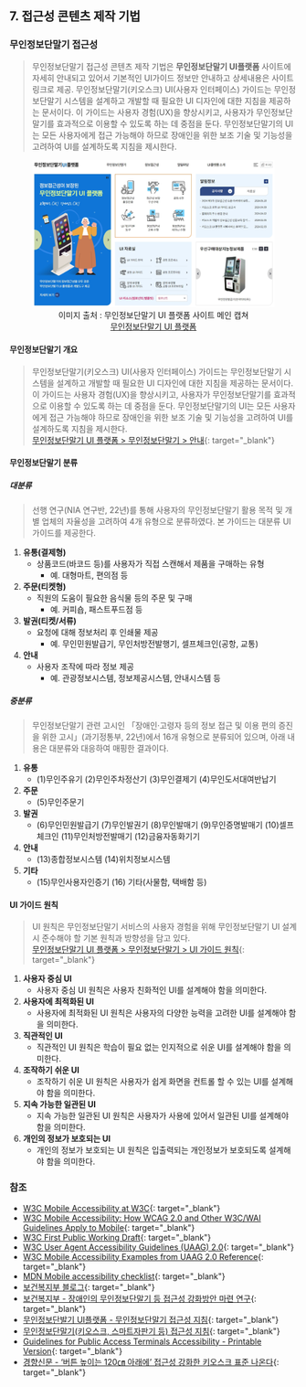 ## 7. 접근성 콘텐츠 제작 기법

### 무인정보단말기 접근성
> 무인정보단말기 접근성 콘텐츠 제작 기법은 **무인정보단말기 UI플랫폼** 사이트에 자세히 안내되고 있어서 기본적인 UI가이드 정보만 안내하고 상세내용은 사이트 링크로 제공. 
무인정보단말기(키오스크) UI(사용자 인터페이스) 가이드는 무인정보단말기 시스템을 설계하고 개발할 때 필요한 UI 디자인에 대한 지침을 제공하는 문서이다. 이 가이드는 사용자 경험(UX)을 향상시키고, 사용자가 무인정보단말기를 효과적으로 이용할 수 있도록 하는 데 중점을 둔다. 무인정보단말기의 UI는 모든 사용자에게 접근 가능해야 하므로 장애인을 위한 보조 기술 및 기능성을 고려하여 UI를 설계하도록 지침을 제시한다.

<figure aria-hidden="true" style="text-align:center">
   <img src="./../images/kiosk/kioskui.or.kr.jpg" alt="무인정보단말기 UI 플랫폼 사이트 메인">
   <figcaption>
      이미지 출처 : 무인정보단말기 UI 플랫폼 사이트 메인 캡쳐<br>
      <a href="https://www.kioskui.or.kr/index.do" target="_blank" title="새 창 열림">무인정보단말기 UI 플랫폼</a>   
   </figcaption>
</figure>

#### 무인정보단말기 개요
> 무인정보단말기(키오스크) UI(사용자 인터페이스) 가이드는 무인정보단말기 시스템을 설계하고 개발할 때 필요한 UI 디자인에 대한 지침을 제공하는 문서이다. 이 가이드는 사용자 경험(UX)을 향상시키고, 사용자가 무인정보단말기를 효과적으로 이용할 수 있도록 하는 데 중점을 둔다. 무인정보단말기의 UI는 모든 사용자에게 접근 가능해야 하므로 장애인을 위한 보조 기술 및 기능성을 고려하여 UI를 설계하도록 지침을 제시한다.   
[무인정보단말기 UI 플랫폼 > 무인정보단말기 > 안내](https://www.kioskui.or.kr/index.do?menu_id=00001026&servletPath=%2Findex.do){: target="_blank"}

#### 무인정보단말기 분류
#####  대분류
> 선행 연구(NIA 연구반, 22년)를 통해 사용자의 무인정보단말기 활용 목적 및 개별 업체의 자율성을 고려하여 4개 유형으로 분류하였다. 본 가이드는 대분류 UI 가이드를 제공한다.

1. **유통(결제형)**   
   - 상품코드(바코드 등)를 사용자가 직접 스캔해서 제품을 구매하는 유형   
     * 예. 대형마트, 편의점 등   
2. **주문(티켓형)**   
   - 직원의 도움이 필요한 음식물 등의 주문 및 구매   
     * 예. 커피숍, 패스트푸드점 등   
3. **발권(티켓/서류)**   
   - 요청에 대해 정보처리 후 인쇄물 제공   
     * 예. 무인민원발급기, 무인처방전발행기, 셀프체크인(공항, 교통)   
4. **안내**   
   - 사용자 조작에 따라 정보 제공   
     * 예. 관광정보시스템, 정보제공시스템, 안내시스템 등   

#####  중분류
> 무인정보단말기 관련 고시인 「장애인·고령자 등의 정보 접근 및 이용 편의 증진을 위한 고시」(과기정통부, 22년)에서 16개 유형으로 분류되어 있으며, 아래 내용은 대분류와 대응하여 매핑한 결과이다.   

1. **유통**   
   - (1)무인주유기 (2)무인주차정산기 (3)무인결제기 (4)무인도서대여반납기      
2. **주문**   
   - (5)무인주문기   
3. **발권**   
   - (6)무인민원발급기 (7)무인발권기 (8)무인발매기 (9)무인증명발매기 (10)셀프체크인 (11)무인처방전발매기 (12)금융자동화기기   
4. **안내**   
   - (13)종합정보시스템 (14)위치정보시스템   
5. **기타**   
   - (15)무인사용자인증기 (16) 기타(사물함, 택배함 등)   


#### UI 가이드 원칙
> UI 원칙은 무인정보단말기 서비스의 사용자 경험을 위해 무인정보단말기 UI 설계 시 준수해야 할 기본 원칙과 방향성을 담고 있다.   
[무인정보단말기 UI 플랫폼 > 무인정보단말기 > UI 가이드 원칙](https://www.kioskui.or.kr/index.do?menu_id=00001210){: target="_blank"}   

1. **사용자 중심 UI**   
   - 사용자 중심 UI 원칙은 사용자 친화적인 UI를 설계해야 함을 의미한다.   
2. **사용자에 최적화된 UI**   
   - 사용자에 최적화된 UI 원칙은 사용자의 다양한 능력을 고려한 UI를 설계해야 함을 의미한다.   
3. **직관적인 UI**   
   - 직관적인 UI 원칙은 학습이 필요 없는 인지적으로 쉬운 UI를 설계해야 함을 의미한다.   
4. **조작하기 쉬운 UI**   
   - 조작하기 쉬운 UI 원칙은 사용자가 쉽게 화면을 컨트롤 할 수 있는 UI를 설계해야 함을 의미한다.   
5. **지속 가능한 일관된 UI**   
   - 지속 가능한 일관된 UI 원칙은 사용자가 사용에 있어서 일관된 UI를 설계해야 함을 의미한다.   
6. **개인의 정보가 보호되는 UI**   
   - 개인의 정보가 보호되는 UI 원칙은 입출력되는 개인정보가 보호되도록 설계해야 함을 의미한다.   






### 참조
- [W3C Mobile Accessibility at W3C](https://www.w3.org/WAI/standards-guidelines/mobile/){: target="_blank"}   
- [W3C Mobile Accessibility: How WCAG 2.0 and Other W3C/WAI Guidelines Apply to Mobile](https://www.w3.org/TR/mobile-accessibility-mapping/){: target="_blank"}    
- [W3C First Public Working Draft](https://www.w3.org/news/2015/first-public-working-draft-performance-timeline-level-2/){: target="_blank"}    
- [W3C User Agent Accessibility Guidelines (UAAG) 2.0](https://www.w3.org/TR/UAAG20/){: target="_blank"}   
- [W3C Mobile Accessibility Examples from UAAG 2.0 Reference](https://www.w3.org/TR/IMPLEMENTING-UAAG20/mobile.html){: target="_blank"}   
- [MDN Mobile accessibility checklist](https://developer.mozilla.org/en-US/docs/Web/Accessibility/Mobile_accessibility_checklist){: target="_blank"}   
- [보건복지부 블로그](https://blog.naver.com/prologue/PrologueList.naver?blogId=mohw2016){: target="_blank"}   
- [보건복지부 - 장애인의 무인정보단말기 등 접근성 강화방안 마련 연구](https://www.mohw.go.kr/synap/doc.html?fn=1635730805506_20211101104005.pdf&rs=/upload/result/202405/){: target="_blank"}   
- [무인정보단발기 UI플랫폼 - 무인정보단말기 접근성 지침](https://www.kioskui.or.kr/index.do?menu_id=00000985){: target="_blank"}   
- [무인정보단말기(키오스크, 스마트자판기 등) 접근성 지침](https://standard.go.kr/KSCI/standardIntro/getStandardSearchView.do?menu19&topMenuId=502&upperMenuId=503&ksNo=KSX9211&tmprKsNo=KS_X_NEW_2015_1845&reformNo=01){: target="_blank"}   
- [Guidelines for Public Access Terminals Accessibility - Printable Version](https://mada.org.qa/wp-content/uploads/2020/01/Ireland-Guidelines-for-Public-Access-Terminals-Accessibility.pdf){: target="_blank"}   
- [경향신문 - ‘버튼 높이는 120㎝ 아래에’ 접근성 강화한 키오스크 표준 나온다](https://www.khan.co.kr/economy/market-trend/article/202109231513001#csidxf8d9d8b51bed28bbb4fad083122f3af){: target="_blank"}   

